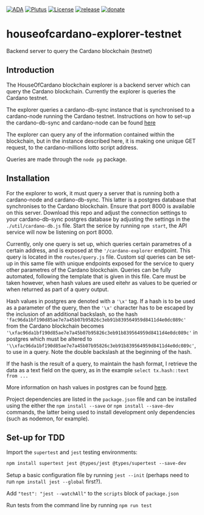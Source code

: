 [![ADA](https://img.shields.io/badge/Cardano-ADA-informational)](https://github.com/House-of-Cardano/cardano-millions-testnet)
[![Plutus](https://img.shields.io/badge/Cardano-Plutus-yellow)](https://github.com/House-of-Cardano/cardano-millions-testnet)
[![License](https://img.shields.io/github/license/house-of-cardano/cardano-millions-testnet)](https://github.com/House-of-Cardano/cardano-millions-testnet)
[![release](https://img.shields.io/badge/release-v0.0.1-9cf)](https://github.com/House-of-Cardano/cardano-millions-testnet)
[![donate](https://img.shields.io/badge/Donate-addr1q8zcfzrhkcdazlmxtfw77l3vfq5xmqmjx3nxj4vtwlsp2dqr55mdgpys5aml6mww9zyv0v98j2jmzjvgf583gwxnswrqcs920u-success)](https://github.com/House-of-Cardano/cardano-millions-testnet)

# houseofcardano-explorer-testnet
Backend server to query the Cardano blockchain (testnet)

## Introduction

The HouseOfCardano blockchain explorer is a backend server which can query the Cardano blockchain. Currently the explorer is queries the Cardano testnet.

The explorer queries a cardano-db-sync instance that is synchronised to a cardano-node running the Cardano testnet. Instructions on how to set-up the cardano-db-sync and cardano-node can be found [here](https://github.com/House-of-Cardano/cardano-millions-testnet#install-and-run-a-cardano-db-sync-to-query-the-blockchain-1)

The explorer can query any of the information contained within the blockchain, but in the instance described here, it is making one unique GET request, to the cardano-millions lotto script address. 

Queries are made through the `node pg` package.

## Installation

For the explorer to work, it must query a server that is running both a cardano-node and cardano-db-sync. This latter is a postgres database that synchronises to the Cardano blockchain. Ensure that port 8000 is available on this server. Download this repo and adjust the connection settings to your cardano-db-sync postgres database by adjusting the settings in the `./util/cardano-db.js` file. Start the serice by running `npm start`, the API service will now be listening on port 8000. 

Currently, only one query is set up, which queries certain parametres of a certain address, and is exposed at the `'/cardano-explorer` endpoint. This query is located in the `routes/query.js` file. Custom sql queries can be set-up in this same file with unique endpoints exposed for the service to query other parametres of the Cardano blockchain. Queries can be fully automated, following the template that is given in this file. Care must be taken however, when hash values are used eitehr as values to be queried or when returned as part of a query output.

Hash values in postgres are denoted with a `'\x'` tag. If a hash is to be used as a parameter of the query, then the `'\x'` character has to be escaped by the inclusion of an additional backslash, so the hash `'fac96da1bf190d85ae7e7a45b07b95826c3eb91b839564959d8411d4e0dc089c'` from the Cardano blockchain becomes `'\xfac96da1bf190d85ae7e7a45b07b95826c3eb91b839564959d8411d4e0dc089c'` in postgres which must be altered to  `'\\xfac96da1bf190d85ae7e7a45b07b95826c3eb91b839564959d8411d4e0dc089c'`, to use in a query. Note the double backslash at the beginning of the hash.

If the hash is the result of a query, to maintain the hash format, I retrieve the data as a text field on the query, as in the example `select tx.hash::text from ...`

More information on hash values in postgres can be found [here](https://www.postgresql.org/docs/9.5/datatype-binary.html#AEN5806).

Project dependencies are listed in the `package.json` file and can be installed using the either the `npm install --save` or `npm install --save-dev` commands, the latter being used to install development only dependencies (such as nodemon, for example).

## Set-up for TDD

Import the `supertest` and `jest` testing environments:

``` markdown
npm install supertest jest @types/jest @types/supertest --save-dev
```

Setup a basic configuration file by running `jest --init` (perhaps need to run `npm install jest --global` first?).

Add `"test": "jest --watchAll"` to the `scripts` block of `package.json`

Run tests from the command line by running `npm run test`
